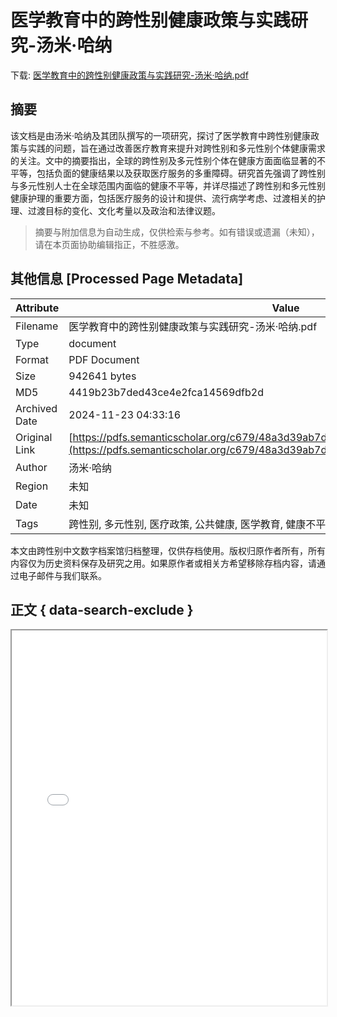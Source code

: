 # 医学教育中的跨性别健康政策与实践研究-汤米·哈纳

<!-- tcd_download_link -->
下载: <a href="../医学教育中的跨性别健康政策与实践研究-汤米·哈纳.pdf" download>医学教育中的跨性别健康政策与实践研究-汤米·哈纳.pdf</a>
<!-- tcd_download_link_end -->

## 摘要

<!-- tcd_abstract -->
该文档是由汤米·哈纳及其团队撰写的一项研究，探讨了医学教育中跨性别健康政策与实践的问题，旨在通过改善医疗教育来提升对跨性别和多元性别个体健康需求的关注。文中的摘要指出，全球的跨性别及多元性别个体在健康方面面临显著的不平等，包括负面的健康结果以及获取医疗服务的多重障碍。研究首先强调了跨性别与多元性别人士在全球范围内面临的健康不平等，并详尽描述了跨性别和多元性别健康护理的重要方面，包括医疗服务的设计和提供、流行病学考虑、过渡相关的护理、过渡目标的变化、文化考量以及政治和法律议题。

<!-- tcd_abstract_end -->

> 摘要与附加信息为自动生成，仅供检索与参考。如有错误或遗漏（未知），请在本页面协助编辑指正，不胜感激。

## 其他信息 [Processed Page Metadata]

| Attribute       | Value                                  |
|-----------------|----------------------------------------|
| Filename        | 医学教育中的跨性别健康政策与实践研究-汤米·哈纳.pdf                             |
| Type            | document                                 |
| Format          | PDF Document                               |
| Size            | 942641 bytes                           |
| MD5             | 4419b23b7ded43ce4e2fca14569dfb2d                                  |
| Archived Date   | 2024-11-23 04:33:16                             |
| Original Link   | [https://pdfs.semanticscholar.org/c679/48a3d39ab7d2781f976b9e7d59c5b56fb88b.pdf](https://pdfs.semanticscholar.org/c679/48a3d39ab7d2781f976b9e7d59c5b56fb88b.pdf)                         |
| Author          | 汤米·哈纳                               |
| Region          | 未知                               |
| Date            | 未知                                 |
| Tags            | 跨性别, 多元性别, 医疗政策, 公共健康, 医学教育, 健康不平等, 护理实践, 性别认同                                 |

本文由跨性别中文数字档案馆归档整理，仅供存档使用。版权归原作者所有，所有内容仅为历史资料保存及研究之用。如果原作者或相关方希望移除存档内容，请通过电子邮件与我们联系。

## 正文 { data-search-exclude }

<!-- tcd_main_text -->
<iframe src="../医学教育中的跨性别健康政策与实践研究-汤米·哈纳.pdf" width="100%" height="600px">
    <p>无法显示PDF，请下载查看。</p>
</iframe>
<!-- tcd_main_text_end -->

